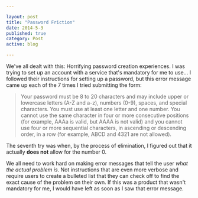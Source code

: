 ```yaml
---

layout: post
title: "Password Friction"
date: 2014-5-3
published: true
category: Post
active: blog

---
```


We've all dealt with this: Horrifying password creation experiences. I was trying to set up an account with a service that's mandatory for me to use... I followed their instructions for setting up a password, but this error message came up each of the 7 times I tried submitting the form:

> Your password must be 8 to 20 characters and may include upper or lowercase letters (A-Z and a-z), numbers (0-9), spaces, and special characters. You must use at least one letter and one number. You cannot use the same character in four or more consecutive positions (for example, AAAa is valid, but AAAA is not valid) and you cannot use four or more sequential characters, in ascending or descending order, in a row (for example, ABCD and 4321 are not allowed).

The seventh try was when, by the process of elimination, I figured out that it actually __does not__ allow for the number 0.

We all need to work hard on making error messages that tell the user _what the actual problem is_. Not instructions that are even more verbose and require users to create a bulleted list that they can check off to find the exact cause of the problem on their own. If this was a product that wasn't mandatory for me, I would have left as soon as I saw that error message.
